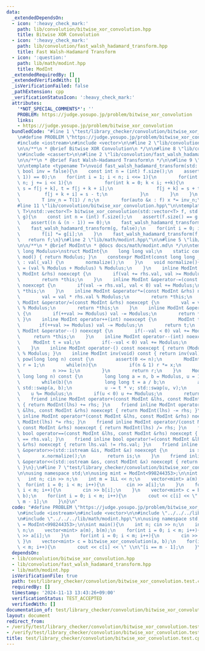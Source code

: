 ```yaml
---
data:
  _extendedDependsOn:
  - icon: ':heavy_check_mark:'
    path: lib/convolution/bitwise_xor_convolution.hpp
    title: Bitwise XOR Convolution
  - icon: ':heavy_check_mark:'
    path: lib/convolution/fast_walsh_hadamard_transform.hpp
    title: Fast Walsh-Hadamard Transform
  - icon: ':question:'
    path: lib/math/modint.hpp
    title: ModInt
  _extendedRequiredBy: []
  _extendedVerifiedWith: []
  _isVerificationFailed: false
  _pathExtension: cpp
  _verificationStatusIcon: ':heavy_check_mark:'
  attributes:
    '*NOT_SPECIAL_COMMENTS*': ''
    PROBLEM: https://judge.yosupo.jp/problem/bitwise_xor_convolution
    links:
    - https://judge.yosupo.jp/problem/bitwise_xor_convolution
  bundledCode: "#line 1 \"test/library_checker/convolution/bitwise_xor_convolution.test.cpp\"\
    \n#define PROBLEM \"https://judge.yosupo.jp/problem/bitwise_xor_convolution\"\n\
    #include <iostream>\n#include <vector>\n\n#line 2 \"lib/convolution/bitwise_xor_convolution.hpp\"\
    \n\n/**\n * @brief Bitwise XOR Convolution\n */\n\n#line 8 \"lib/convolution/bitwise_xor_convolution.hpp\"\
    \n#include <cassert>\n\n#line 2 \"lib/convolution/fast_walsh_hadamard_transform.hpp\"\
    \n\n/**\n * @brief Fast Walsh-Hadamard Transform\n */\n\n#line 9 \"lib/convolution/fast_walsh_hadamard_transform.hpp\"\
    \n\ntemplate <typename T>\nvoid fast_walsh_hadamard_transform(std::vector<T> &f,\
    \ bool inv = false){\n    const int n = (int) f.size();\n    assert((n & (n -\
    \ 1)) == 0);\n    for(int i = 1; i < n; i <<= 1){\n        for(int j = 0; j <\
    \ n; j += i << 1){\n            for(int k = 0; k < i; ++k){\n                T\
    \ s = f[j + k], t = f[j + k + i];\n                f[j + k] = s + t;\n       \
    \         f[j + k + i] = s - t;\n            }\n        }\n    }\n    if(inv){\n\
    \        T inv_n = T(1) / n;\n        for(auto &x : f) x *= inv_n;\n    }\n}\n\
    #line 11 \"lib/convolution/bitwise_xor_convolution.hpp\"\n\ntemplate <typename\
    \ T>\nstd::vector<T> bitwise_xor_convolution(std::vector<T> f, std::vector<T>\
    \ g){\n    const int n = (int) f.size();\n    assert(f.size() == g.size());\n\
    \    assert((n & (n - 1)) == 0);\n    fast_walsh_hadamard_transform(f, false);\n\
    \    fast_walsh_hadamard_transform(g, false);\n    for(int i = 0; i < n; ++i){\n\
    \        f[i] *= g[i];\n    }\n    fast_walsh_hadamard_transform(f, true);\n \
    \   return f;\n}\n#line 2 \"lib/math/modint.hpp\"\n\n#line 5 \"lib/math/modint.hpp\"\
    \n\n/**\n * @brief ModInt\n * @docs docs/math/modint.md\n */\n\ntemplate <long\
    \ long Modulus>\nstruct ModInt{\n    long long val;\n    static constexpr int\
    \ mod() { return Modulus; }\n    constexpr ModInt(const long long _val = 0) noexcept\
    \ : val(_val) {\n        normalize();\n    }\n    void normalize(){\n        val\
    \ = (val % Modulus + Modulus) % Modulus;\n    }\n    inline ModInt &operator+=(const\
    \ ModInt &rhs) noexcept {\n        if(val += rhs.val, val >= Modulus) val -= Modulus;\n\
    \        return *this;\n    }\n    inline ModInt &operator-=(const ModInt &rhs)\
    \ noexcept {\n        if(val -= rhs.val, val < 0) val += Modulus;\n        return\
    \ *this;\n    }\n    inline ModInt &operator*=(const ModInt &rhs) noexcept {\n\
    \        val = val * rhs.val % Modulus;\n        return *this;\n    }\n    inline\
    \ ModInt &operator/=(const ModInt &rhs) noexcept {\n        val = val * inv(rhs.val).val\
    \ % Modulus;\n        return *this;\n    }\n    inline ModInt &operator++() noexcept\
    \ {\n        if(++val >= Modulus) val -= Modulus;\n        return *this;\n   \
    \ }\n    inline ModInt operator++(int) noexcept {\n        ModInt t = val;\n \
    \       if(++val >= Modulus) val -= Modulus;\n        return t;\n    }\n    inline\
    \ ModInt &operator--() noexcept {\n        if(--val < 0) val += Modulus;\n   \
    \     return *this;\n    }\n    inline ModInt operator--(int) noexcept {\n   \
    \     ModInt t = val;\n        if(--val < 0) val += Modulus;\n        return t;\n\
    \    }\n    inline ModInt operator-() const noexcept { return (Modulus - val)\
    \ % Modulus; }\n    inline ModInt inv(void) const { return inv(val); }\n    ModInt\
    \ pow(long long n) const {\n        assert(0 <= n);\n        ModInt x = *this,\
    \ r = 1;\n        while(n){\n            if(n & 1) r *= x;\n            x *= x;\n\
    \            n >>= 1;\n        }\n        return r;\n    }\n    ModInt inv(const\
    \ long long n) const {\n        long long a = n, b = Modulus, u = 1, v = 0;\n\
    \        while(b){\n            long long t = a / b;\n            a -= t * b;\
    \ std::swap(a, b);\n            u -= t * v; std::swap(u, v);\n        }\n    \
    \    u %= Modulus;\n        if(u < 0) u += Modulus;\n        return u;\n    }\n\
    \    friend inline ModInt operator+(const ModInt &lhs, const ModInt &rhs) noexcept\
    \ { return ModInt(lhs) += rhs; }\n    friend inline ModInt operator-(const ModInt\
    \ &lhs, const ModInt &rhs) noexcept { return ModInt(lhs) -= rhs; }\n    friend\
    \ inline ModInt operator*(const ModInt &lhs, const ModInt &rhs) noexcept { return\
    \ ModInt(lhs) *= rhs; }\n    friend inline ModInt operator/(const ModInt &lhs,\
    \ const ModInt &rhs) noexcept { return ModInt(lhs) /= rhs; }\n    friend inline\
    \ bool operator==(const ModInt &lhs, const ModInt &rhs) noexcept { return lhs.val\
    \ == rhs.val; }\n    friend inline bool operator!=(const ModInt &lhs, const ModInt\
    \ &rhs) noexcept { return lhs.val != rhs.val; }\n    friend inline std::istream\
    \ &operator>>(std::istream &is, ModInt &x) noexcept {\n        is >> x.val;\n\
    \        x.normalize();\n        return is;\n    }\n    friend inline std::ostream\
    \ &operator<<(std::ostream &os, const ModInt &x) noexcept { return os << x.val;\
    \ }\n};\n#line 7 \"test/library_checker/convolution/bitwise_xor_convolution.test.cpp\"\
    \n\nusing namespace std;\n\nusing mint = ModInt<998244353>;\n\nint main(){\n \
    \   int n; cin >> n;\n    int m = 1LL << n;\n    vector<mint> a(m), b(m);\n  \
    \  for(int i = 0; i < m; i++){\n        cin >> a[i];\n    }\n    for(int i = 0;\
    \ i < m; i++){\n        cin >> b[i];\n    }\n    vector<mint> c = bitwise_xor_convolution(a,\
    \ b);\n    for(int i = 0; i < m; i++){\n        cout << c[i] << \" \\n\"[i ==\
    \ m - 1];\n    }\n}\n"
  code: "#define PROBLEM \"https://judge.yosupo.jp/problem/bitwise_xor_convolution\"\
    \n#include <iostream>\n#include <vector>\n\n#include \"../../../lib/convolution/bitwise_xor_convolution.hpp\"\
    \n#include \"../../../lib/math/modint.hpp\"\n\nusing namespace std;\n\nusing mint\
    \ = ModInt<998244353>;\n\nint main(){\n    int n; cin >> n;\n    int m = 1LL <<\
    \ n;\n    vector<mint> a(m), b(m);\n    for(int i = 0; i < m; i++){\n        cin\
    \ >> a[i];\n    }\n    for(int i = 0; i < m; i++){\n        cin >> b[i];\n   \
    \ }\n    vector<mint> c = bitwise_xor_convolution(a, b);\n    for(int i = 0; i\
    \ < m; i++){\n        cout << c[i] << \" \\n\"[i == m - 1];\n    }\n}\n"
  dependsOn:
  - lib/convolution/bitwise_xor_convolution.hpp
  - lib/convolution/fast_walsh_hadamard_transform.hpp
  - lib/math/modint.hpp
  isVerificationFile: true
  path: test/library_checker/convolution/bitwise_xor_convolution.test.cpp
  requiredBy: []
  timestamp: '2024-11-13 13:43:26+09:00'
  verificationStatus: TEST_ACCEPTED
  verifiedWith: []
documentation_of: test/library_checker/convolution/bitwise_xor_convolution.test.cpp
layout: document
redirect_from:
- /verify/test/library_checker/convolution/bitwise_xor_convolution.test.cpp
- /verify/test/library_checker/convolution/bitwise_xor_convolution.test.cpp.html
title: test/library_checker/convolution/bitwise_xor_convolution.test.cpp
---
```

